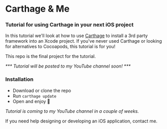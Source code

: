 # Carthage & Me
### Tutorial for using Carthage in your next iOS project

In this tutorial we'll look at how to use [Carthage](https://github.com/Carthage/Carthage) to install a 3rd party framework into an Xcode project. If you've never used Carthage or looking for alternatives to Cocoapods, this tutorial is for you!

This repo is the final project for the tutorial.

<i>*** Tutorial will be posted to my YouTube channel soon! ***</i>

### Installation
- Download or clone the repo
- Run `carthage update`
- Open and enjoy 🎉

<i>Tutorial is coming to my YouTube channel in a couple of weeks.</i>

If you need help designing or developing an iOS application, contact me.
